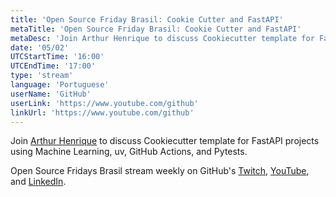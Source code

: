 ```yaml
---
title: 'Open Source Friday Brasil: Cookie Cutter and FastAPI'
metaTitle: 'Open Source Friday Brasil: Cookie Cutter and FastAPI'
metaDesc: 'Join Arthur Henrique to discuss Cookiecutter template for FastAPI projects using Machine Learning, uv, GitHub Actions, and Pytests.'
date: '05/02'
UTCStartTime: '16:00'
UTCEndTime: '17:00'
type: 'stream'
language: 'Portuguese'
userName: 'GitHub'
userLink: 'https://www.youtube.com/github'
linkUrl: 'https://www.youtube.com/github'
---
```


Join [Arthur Henrique](https://github.com/arthurhenrique) to discuss Cookiecutter template for FastAPI projects using Machine Learning, uv, GitHub Actions, and Pytests.

Open Source Fridays Brasil stream weekly on GitHub's [Twitch](https://www.twitch.tv/githubbrasil), [YouTube](https://github.com/youtube), and [LinkedIn](https://www.linkedin.com/company/githubbrasil).
